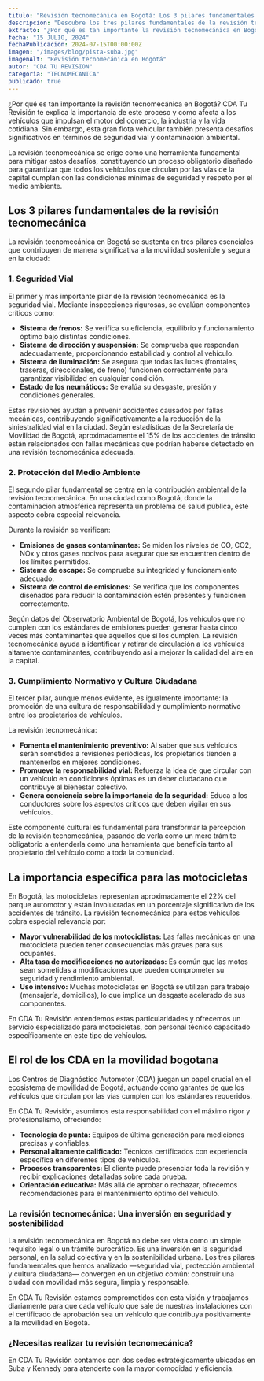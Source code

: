 ```yaml
---
titulo: "Revisión tecnomecánica en Bogotá: Los 3 pilares fundamentales para la movilidad"
descripcion: "Descubre los tres pilares fundamentales de la revisión tecnomecánica en Bogotá y por qué es importante para la movilidad y seguridad vial en la ciudad."
extracto: "¿Por qué es tan importante la revisión tecnomecánica en Bogotá? CDA Tu Revisión te explica la importancia de este proceso y como afecta a los vehículos que impulsan el motor del comercio, la industria y la vida cotidiana."
fecha: "15 JULIO, 2024"
fechaPublicacion: 2024-07-15T00:00:00Z
imagen: "/images/blog/pista-suba.jpg"
imagenAlt: "Revisión tecnomecánica en Bogotá"
autor: "CDA TU REVISION"
categoria: "TECNOMECANICA"
publicado: true
---
```


¿Por qué es tan importante la revisión tecnomecánica en Bogotá? CDA Tu Revisión te explica la importancia de este proceso y como afecta a los vehículos que impulsan el motor del comercio, la industria y la vida cotidiana. Sin embargo, esta gran flota vehicular también presenta desafíos significativos en términos de seguridad vial y contaminación ambiental.

La revisión tecnomecánica se erige como una herramienta fundamental para mitigar estos desafíos, constituyendo un proceso obligatorio diseñado para garantizar que todos los vehículos que circulan por las vías de la capital cumplan con las condiciones mínimas de seguridad y respeto por el medio ambiente.

## Los 3 pilares fundamentales de la revisión tecnomecánica

La revisión tecnomecánica en Bogotá se sustenta en tres pilares esenciales que contribuyen de manera significativa a la movilidad sostenible y segura en la ciudad:

### 1. Seguridad Vial

El primer y más importante pilar de la revisión tecnomecánica es la seguridad vial. Mediante inspecciones rigurosas, se evalúan componentes críticos como:

- **Sistema de frenos:** Se verifica su eficiencia, equilibrio y funcionamiento óptimo bajo distintas condiciones.
- **Sistema de dirección y suspensión:** Se comprueba que respondan adecuadamente, proporcionando estabilidad y control al vehículo.
- **Sistema de iluminación:** Se asegura que todas las luces (frontales, traseras, direccionales, de freno) funcionen correctamente para garantizar visibilidad en cualquier condición.
- **Estado de los neumáticos:** Se evalúa su desgaste, presión y condiciones generales.

Estas revisiones ayudan a prevenir accidentes causados por fallas mecánicas, contribuyendo significativamente a la reducción de la siniestralidad vial en la ciudad. Según estadísticas de la Secretaría de Movilidad de Bogotá, aproximadamente el 15% de los accidentes de tránsito están relacionados con fallas mecánicas que podrían haberse detectado en una revisión tecnomecánica adecuada.

### 2. Protección del Medio Ambiente

El segundo pilar fundamental se centra en la contribución ambiental de la revisión tecnomecánica. En una ciudad como Bogotá, donde la contaminación atmosférica representa un problema de salud pública, este aspecto cobra especial relevancia.

Durante la revisión se verifican:

- **Emisiones de gases contaminantes:** Se miden los niveles de CO, CO2, NOx y otros gases nocivos para asegurar que se encuentren dentro de los límites permitidos.
- **Sistema de escape:** Se comprueba su integridad y funcionamiento adecuado.
- **Sistema de control de emisiones:** Se verifica que los componentes diseñados para reducir la contaminación estén presentes y funcionen correctamente.

Según datos del Observatorio Ambiental de Bogotá, los vehículos que no cumplen con los estándares de emisiones pueden generar hasta cinco veces más contaminantes que aquellos que sí los cumplen. La revisión tecnomecánica ayuda a identificar y retirar de circulación a los vehículos altamente contaminantes, contribuyendo así a mejorar la calidad del aire en la capital.

### 3. Cumplimiento Normativo y Cultura Ciudadana

El tercer pilar, aunque menos evidente, es igualmente importante: la promoción de una cultura de responsabilidad y cumplimiento normativo entre los propietarios de vehículos.

La revisión tecnomecánica:

- **Fomenta el mantenimiento preventivo:** Al saber que sus vehículos serán sometidos a revisiones periódicas, los propietarios tienden a mantenerlos en mejores condiciones.
- **Promueve la responsabilidad vial:** Refuerza la idea de que circular con un vehículo en condiciones óptimas es un deber ciudadano que contribuye al bienestar colectivo.
- **Genera conciencia sobre la importancia de la seguridad:** Educa a los conductores sobre los aspectos críticos que deben vigilar en sus vehículos.

Este componente cultural es fundamental para transformar la percepción de la revisión tecnomecánica, pasando de verla como un mero trámite obligatorio a entenderla como una herramienta que beneficia tanto al propietario del vehículo como a toda la comunidad.

## La importancia específica para las motocicletas

En Bogotá, las motocicletas representan aproximadamente el 22% del parque automotor y están involucradas en un porcentaje significativo de los accidentes de tránsito. La revisión tecnomecánica para estos vehículos cobra especial relevancia por:

- **Mayor vulnerabilidad de los motociclistas:** Las fallas mecánicas en una motocicleta pueden tener consecuencias más graves para sus ocupantes.
- **Alta tasa de modificaciones no autorizadas:** Es común que las motos sean sometidas a modificaciones que pueden comprometer su seguridad y rendimiento ambiental.
- **Uso intensivo:** Muchas motocicletas en Bogotá se utilizan para trabajo (mensajería, domicilios), lo que implica un desgaste acelerado de sus componentes.

En CDA Tu Revisión entendemos estas particularidades y ofrecemos un servicio especializado para motocicletas, con personal técnico capacitado específicamente en este tipo de vehículos.

## El rol de los CDA en la movilidad bogotana

Los Centros de Diagnóstico Automotor (CDA) juegan un papel crucial en el ecosistema de movilidad de Bogotá, actuando como garantes de que los vehículos que circulan por las vías cumplen con los estándares requeridos.

En CDA Tu Revisión, asumimos esta responsabilidad con el máximo rigor y profesionalismo, ofreciendo:

- **Tecnología de punta:** Equipos de última generación para mediciones precisas y confiables.
- **Personal altamente calificado:** Técnicos certificados con experiencia específica en diferentes tipos de vehículos.
- **Procesos transparentes:** El cliente puede presenciar toda la revisión y recibir explicaciones detalladas sobre cada prueba.
- **Orientación educativa:** Más allá de aprobar o rechazar, ofrecemos recomendaciones para el mantenimiento óptimo del vehículo.

### La revisión tecnomecánica: Una inversión en seguridad y sostenibilidad

La revisión tecnomecánica en Bogotá no debe ser vista como un simple requisito legal o un trámite burocrático. Es una inversión en la seguridad personal, en la salud colectiva y en la sostenibilidad urbana. Los tres pilares fundamentales que hemos analizado —seguridad vial, protección ambiental y cultura ciudadana— convergen en un objetivo común: construir una ciudad con movilidad más segura, limpia y responsable.

En CDA Tu Revisión estamos comprometidos con esta visión y trabajamos diariamente para que cada vehículo que sale de nuestras instalaciones con el certificado de aprobación sea un vehículo que contribuya positivamente a la movilidad en Bogotá.

### ¿Necesitas realizar tu revisión tecnomecánica?

En CDA Tu Revisión contamos con dos sedes estratégicamente ubicadas en Suba y Kennedy para atenderte con la mayor comodidad y eficiencia.
